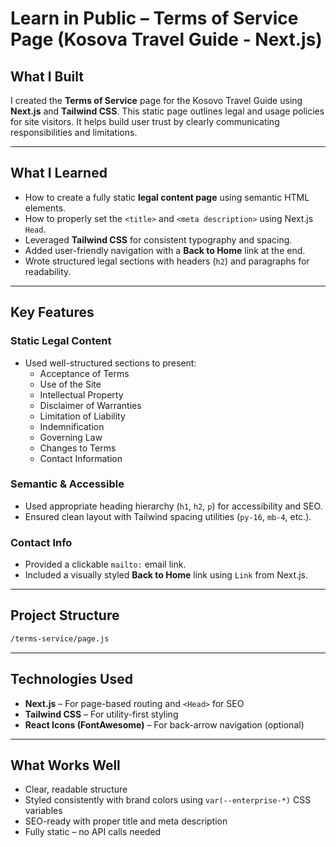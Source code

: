 #  Learn in Public – Terms of Service Page (Kosova Travel Guide - Next.js)

##  What I Built

I created the **Terms of Service** page for the Kosovo Travel Guide using **Next.js** and **Tailwind CSS**. This static page outlines legal and usage policies for site visitors. It helps build user trust by clearly communicating responsibilities and limitations.

---

##  What I Learned

- How to create a fully static **legal content page** using semantic HTML elements.
- How to properly set the `<title>` and `<meta description>` using Next.js `Head`.
- Leveraged **Tailwind CSS** for consistent typography and spacing.
- Added user-friendly navigation with a **Back to Home** link at the end.
- Wrote structured legal sections with headers (`h2`) and paragraphs for readability.

---

##  Key Features

###  Static Legal Content

- Used well-structured sections to present:
  - Acceptance of Terms
  - Use of the Site
  - Intellectual Property
  - Disclaimer of Warranties
  - Limitation of Liability
  - Indemnification
  - Governing Law
  - Changes to Terms
  - Contact Information

###  Semantic & Accessible

- Used appropriate heading hierarchy (`h1`, `h2`, `p`) for accessibility and SEO.
- Ensured clean layout with Tailwind spacing utilities (`py-16`, `mb-4`, etc.).

###  Contact Info

- Provided a clickable `mailto:` email link.
- Included a visually styled **Back to Home** link using `Link` from Next.js.

---

##  Project Structure

```bash
/terms-service/page.js   
```

---

##  Technologies Used

- **Next.js** – For page-based routing and `<Head>` for SEO
- **Tailwind CSS** – For utility-first styling
- **React Icons (FontAwesome)** – For back-arrow navigation (optional)

---

##  What Works Well

- Clear, readable structure
- Styled consistently with brand colors using `var(--enterprise-*)` CSS variables
- SEO-ready with proper title and meta description
- Fully static – no API calls needed

